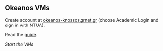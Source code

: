 ## Okeanos VMs

Create account at [okeanos-knossos.grnet.gr](https://okeanos-knossos.grnet.gr/home/) (choose Academic Login and sign in with NTUA).

Read the [guide](https://colab.research.google.com/drive/1pjf3Q6T-Ak2gXzbgoPpvMdfOHd1GqHZG?usp=sharing).

*Start the VMs*
